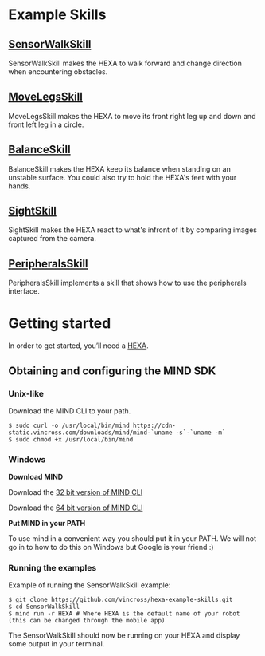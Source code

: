 # Example Skills

## [SensorWalkSkill](SensorWalkSkill)
SensorWalkSkill makes the HEXA to walk forward and change direction when encountering obstacles.

## [MoveLegsSkill](MoveLegsSkill)
MoveLegsSkill makes the HEXA to move its front right leg up and down and front left leg in a circle.

## [BalanceSkill](BalanceSkill)
BalanceSkill makes the HEXA keep its balance when standing on an unstable
surface. You could also try to hold the HEXA's feet with your hands. 

## [SightSkill](SightSkill)
SightSkill makes the HEXA react to what's infront of it by comparing images captured from the camera.

## [PeripheralsSkill](PeripheralsSkill)
PeripheralsSkill implements a skill that shows how to use the peripherals interface.

# Getting started
In order to get started, you’ll need a [HEXA](https://www.vincross.com/hexa).

## Obtaining and configuring the MIND SDK

### Unix-like
Download the MIND CLI to your path.
```
$ sudo curl -o /usr/local/bin/mind https://cdn-static.vincross.com/downloads/mind/mind-`uname -s`-`uname -m`
$ sudo chmod +x /usr/local/bin/mind
```

### Windows
**Download MIND**

Download the [32 bit version of MIND CLI](https://cdn-static.vincross.com/downloads/mind/windows-i386/mind.exe)

Download the [64 bit version of MIND CLI](https://cdn-static.vincross.com/downloads/mind/windows-x86_64/mind.exe)

**Put MIND in your PATH**

To use mind in a convenient way you should put it in your PATH.
We will not go in to how to do this on Windows but Google is your friend :)

### Running the examples
Example of running the SensorWalkSkill example:
```
$ git clone https://github.com/vincross/hexa-example-skills.git
$ cd SensorWalkSkill
$ mind run -r HEXA # Where HEXA is the default name of your robot (this can be changed through the mobile app)
```
The SensorWalkSkill should now be running on your HEXA and display some output in your terminal.
